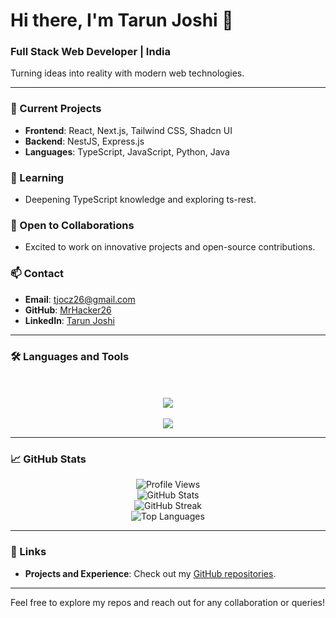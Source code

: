 # Hi there, I'm Tarun Joshi 👋

### Full Stack Web Developer | India

Turning ideas into reality with modern web technologies.

---

### 🚀 Current Projects
- **Frontend**: React, Next.js, Tailwind CSS, Shadcn UI
- **Backend**: NestJS, Express.js
- **Languages**: TypeScript, JavaScript, Python, Java

### 🌱 Learning
- Deepening TypeScript knowledge and exploring ts-rest.

### 🤝 Open to Collaborations
- Excited to work on innovative projects and open-source contributions.

### 📫 Contact
- **Email**: tjocz26@gmail.com
- **GitHub**: [MrHacker26](https://github.com/MrHacker26)
- **LinkedIn**: [Tarun Joshi](https://www.linkedin.com/in/tarun-joshi26)

---

### 🛠️ Languages and Tools
<p align="center">
  <div align="center">
    <br></br>
    <img src="https://skillicons.dev/icons?i=typescript,react,tailwind,express,nest,next,nodejs,mongodb,npm,pnpm,vscode"/>
    <br></br>
    <img src="https://skillicons.dev/icons?i=neovim,linux,bash,git,docker,kubernetes,gcp"/>
  </div>
</p>

---

### 📈 GitHub Stats
<p align="center">
  <img src="https://komarev.com/ghpvc/?username=mrhacker26&label=Profile%20views&color=0e75b6&style=flat" alt="Profile Views" />
  <br/>
  <img src="https://github-readme-stats.vercel.app/api?username=mrhacker26&show_icons=true&theme=radical" alt="GitHub Stats" />
  <br/>
  <img src="https://github-readme-streak-stats.herokuapp.com/?user=mrhacker26&theme=radical" alt="GitHub Streak" />
  <br/>
  <img src="https://github-readme-stats.vercel.app/api/top-langs/?username=mrhacker26&layout=compact&theme=radical" alt="Top Languages" />
</p>

---

### 🔗 Links
- **Projects and Experience**: Check out my [GitHub repositories](https://github.com/MrHacker26).

---

Feel free to explore my repos and reach out for any collaboration or queries!
